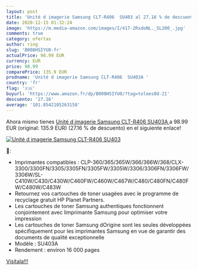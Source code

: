 ```yaml
---
layout: post
title: 'Unité d imagerie Samsung CLT-R406  SU403 al 27.16 % de descuento'
date: 2020-12-15 01:32:24
image: 'https://m.media-amazon.com/images/I/417-2RxdoNL._SL200_.jpg'
comments: true
category: ofertas
author: ring
slug: 'B008HSIYU0-fr'
actualPrice: 98.99 EUR
currency: EUR
price: 98.99
comparePrice: 135.9 EUR
prodname: 'Unité d imagerie Samsung CLT-R406  SU403A '
country: 'fr'
flag: '🇫🇷'
buyurl: 'https://www.amazon.fr/dp/B008HSIYU0/?tag=tolees0d-21'
descuento: '27.16'
average: '101.8542105263158'
---
```


Ahora mismo tienes [Unité d imagerie Samsung CLT-R406  SU403A ](https://www.amazon.fr/dp/B008HSIYU0/?tag=tolees0d-21) a 98.99 EUR (original: 135.9 EUR) (27.16 %  de descuento) en el siguiente enlace!

[![Unité d imagerie Samsung CLT-R406  SU403](https://m.media-amazon.com/images/I/417-2RxdoNL._SL200_.jpg)](https://www.amazon.fr/dp/B008HSIYU0/?tag=tolees0d-21)

🔎:

- Imprimantes compatibles : CLP-360/365/365W/366/366W/368/CLX-3300/3300FN/3305/3305FN/3305FW/3305W/3306/3306FN/3306FW/3306W/SL-C410W/C430/C430W/C460FW/C460W/C467W/C480/C480FN/C480FW/C480W/C483W
- Retournez vos cartouches de toner usagées avec le programme de recyclage gratuit HP Planet Partners.
- Les cartouches de toner Samsung authentiques fonctionnent conjointement avec limprimante Samsung pour optimiser votre impression
- Les cartouches de toner Samsung dOrigine sont les seules développées spécifiquement pour les imprimantes Samsung en vue de garantir des documents de qualité exceptionnelle
- Modèle : SU403A
- Rendement : environ 16 000 pages

[Visítala!!!](https://www.amazon.fr/dp/B008HSIYU0/?tag=tolees0d-21)
